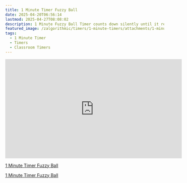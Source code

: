 ```yaml
---
title: 1 Minute Timer Fuzzy Ball
date: 2025-04-20T06:56:14
lastmod: 2025-04-27T08:08:02
description: 1 Minute Fuzzy Ball Timer counts down silently until it reaches 0:00 and then makes a sound to show time is up
featured_image: /zalgorithmic/timers/1-minute-timers/attachments/1-minute-timer-fuzzy-ball-thumb.jpg
tags:
  - 1 Minute Timer
  - Timers
  - Classroom Timers
---
```


<div class="iframe-16-9-container">
<iframe class="youTubeIframe" width="560" height="315" src="https://www.youtube.com/embed/niqJMxde3R8" title="YouTube video player" frameborder="0" allow="accelerometer; autoplay; clipboard-write; encrypted-media; gyroscope; picture-in-picture; web-share" allowfullscreen></iframe>
</div>

[1 Minute Timer Fuzzy Ball](https://youtu.be/niqJMxde3R8)

[1 Minute Timer Fuzzy Ball](./attachments/1-minute-timer-fuzzy-ball-thumb.jpg)
